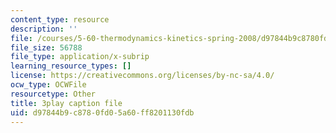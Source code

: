 ```yaml
---
content_type: resource
description: ''
file: /courses/5-60-thermodynamics-kinetics-spring-2008/d97844b9c8780fd05a60ff8201130fdb_6uLKZSoHnrc.srt
file_size: 56788
file_type: application/x-subrip
learning_resource_types: []
license: https://creativecommons.org/licenses/by-nc-sa/4.0/
ocw_type: OCWFile
resourcetype: Other
title: 3play caption file
uid: d97844b9-c878-0fd0-5a60-ff8201130fdb
---
```

